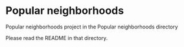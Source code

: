 # Popular neighborhoods

Popular neighborhoods project in the Popular neighborhoods directory

Please read the README in that directory.
